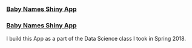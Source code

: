 ### [Baby Names Shiny App](http://www.domaghale.com/intro-to-data-science/shiny-app/?target=_blank)
### [Baby Names Shiny App](http://domaghale.com/intro-to-data-science/shiny-app/?target=_blank)

I build this App as a part of the Data Science class I took in Spring 2018. 
